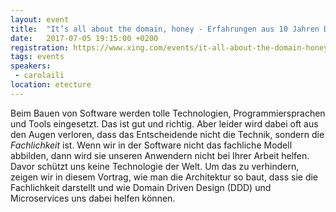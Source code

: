 ```yaml
---
layout: event
title:  "It’s all about the domain, honey - Erfahrungen aus 10 Jahren Domain Driven Design"
date:   2017-07-05 19:15:00 +0200
registration: https://www.xing.com/events/it-all-about-the-domain-honey-erfahrungen-ddd-1828458
tags: events
speakers: 
 - carolaili
location: etecture
---
```


Beim Bauen von Software werden tolle Technologien, Programmiersprachen und Tools eingesetzt. Das ist gut und richtig. Aber leider wird dabei oft aus den Augen verloren, dass das Entscheidende nicht die Technik, sondern die *Fachlichkeit* ist. Wenn wir in der Software nicht das fachliche Modell abbilden, dann wird sie unseren Anwendern nicht bei Ihrer Arbeit helfen. Davor schützt uns keine Technologie der Welt. Um das zu verhindern, zeigen wir in diesem Vortrag, wie man die Architektur so baut, dass sie die Fachlichkeit darstellt und wie Domain Driven Design (DDD) und Microservices uns dabei helfen können.
